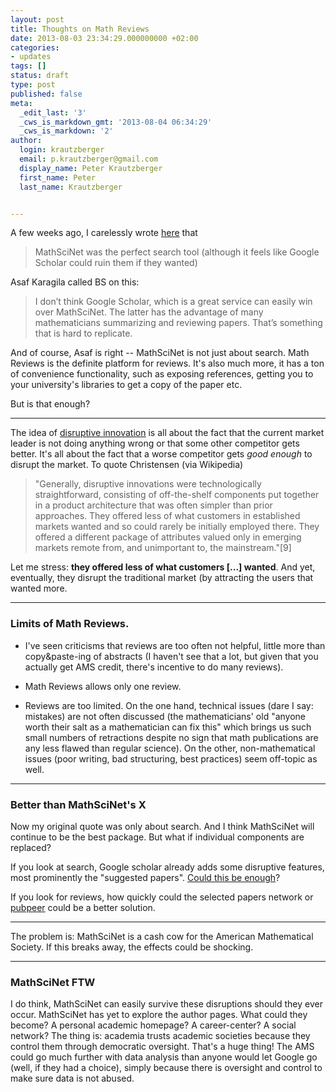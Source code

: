 ```yaml
---
layout: post
title: Thoughts on Math Reviews
date: 2013-08-03 23:34:29.000000000 +02:00
categories:
- updates
tags: []
status: draft
type: post
published: false
meta:
  _edit_last: '3'
  _cws_is_markdown_gmt: '2013-08-04 06:34:29'
  _cws_is_markdown: '2'
author:
  login: krautzberger
  email: p.krautzberger@gmail.com
  display_name: Peter Krautzberger
  first_name: Peter
  last_name: Krautzberger


---
```


A few weeks ago, I carelessly wrote [here](http://boolesrings.org/krautzberger/2013/07/17/name-5-top-journals-you-read/) that

> MathSciNet was the perfect search tool (although it feels like Google Scholar could ruin them if they wanted)

Asaf Karagila called BS on this:

> I don’t think Google Scholar, which is a great service can easily win over MathSciNet. The latter has the advantage of many mathematicians summarizing and reviewing papers. That’s something that is hard to replicate.

And of course, Asaf is right -- MathSciNet is not just about search. Math Reviews is the definite platform for reviews. It's also much more, it has a ton of convenience functionality, such as exposing references, getting you to your university's libraries to get a copy of the paper etc.

But is that enough?

* * *

The idea of [disruptive innovation](https://en.wikipedia.org/wiki/Disruptive_innovation) is all about the fact that the current market leader is not doing anything wrong or that some other competitor gets better. It's all about the fact that a worse competitor gets _good enough_ to disrupt the market. To quote Christensen (via Wikipedia)

> "Generally, disruptive innovations were technologically straightforward, consisting of off-the-shelf components put together in a product architecture that was often simpler than prior approaches. They offered less of what customers in established markets wanted and so could rarely be initially employed there. They offered a different package of attributes valued only in emerging markets remote from, and unimportant to, the mainstream."[9]

Let me stress: **they offered less of what customers [...] wanted**. And yet, eventually, they disrupt the traditional market (by attracting the users that wanted more.

* * *

### Limits of Math Reviews.

*   I've seen criticisms that reviews are too often not helpful, little more than copy&paste-ing of abstracts (I haven't see that a lot, but given that you actually get AMS credit, there's incentive to do many reviews).

*   Math Reviews allows only one review.

*   Reviews are too limited. On the one hand, technical issues (dare I say: mistakes) are not often discussed (the mathematicians' old "anyone worth their salt as a mathematician can fix this" which brings us such small numbers of retractions despite no sign that math publications are any less flawed than regular science). On the other, non-mathematical issues (poor writing, bad structuring, best practices) seem off-topic as well.

* * *

### Better than MathSciNet's X

Now my original quote was only about search. And I think MathSciNet will continue to be the best package. But what if individual components are replaced?

If you look at search, Google scholar already adds some disruptive features, most prominently the "suggested papers". [Could this be enough](http://projectwordsworth.com/the-paradox-of-the-proof/)?

If you look for reviews, how quickly could the selected papers network or [pubpeer](http://pubpeer.com/publications/F0CFE0360002C25DC0BEFE28987D70) could be a better solution.

* * *

The problem is: MathSciNet is a cash cow for the American Mathematical Society. If this breaks away, the effects could be shocking.

* * *

### MathSciNet FTW

I do think, MathSciNet can easily survive these disruptions should they ever occur. MathSciNet has yet to explore the author pages. What could they become? A personal academic homepage? A career-center? A social network? The thing is: academia trusts academic societies because they control them through democratic oversight. That's a huge thing! The AMS could go much further with data analysis than anyone would let Google go (well, if they had a choice), simply because there is oversight and control to make sure data is not abused.